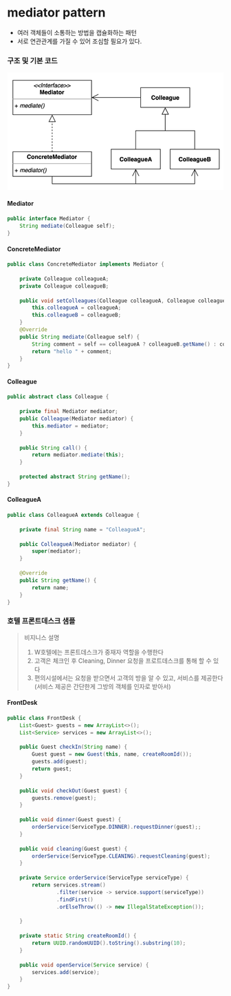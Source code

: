 # mediator pattern
- 여러 객체들이 소통하는 방법을 캡슐화하는 패턴
- 서로 연관관계를 가질 수 있어 조심할 필요가 있다.

### 구조 및 기본 코드

![img.png](img.png)

#### Mediator
```java
public interface Mediator {
    String mediate(Colleague self);
}
```

#### ConcreteMediator
```java
public class ConcreteMediator implements Mediator {

    private Colleague colleagueA;
    private Colleague colleagueB;

    public void setColleagues(Colleague colleagueA, Colleague colleagueB) {
        this.colleagueA = colleagueA;
        this.colleagueB = colleagueB;
    }
    @Override
    public String mediate(Colleague self) {
        String comment = self == colleagueA ? colleagueB.getName() : colleagueA.getName();
        return "hello " + comment;
    }
}
```



#### Colleague
```java
public abstract class Colleague {

    private final Mediator mediator;
    public Colleague(Mediator mediator) {
        this.mediator = mediator;
    }

    public String call() {
        return mediator.mediate(this);
    }

    protected abstract String getName();
}
```


#### ColleagueA
```java
public class ColleagueA extends Colleague {

    private final String name = "ColleagueA";

    public ColleagueA(Mediator mediator) {
        super(mediator);
    }

    @Override
    public String getName() {
        return name;
    }
}
```

### 호텔 프론트데스크 샘플
> 비지니스 설명
> 1. W호텔에는 프론트데스크가 중재자 역할을 수행한다
> 2. 고객은 체크인 후 Cleaning, Dinner 요청을 프로트데스크를 통해 할 수 있다
> 3. 편의시설에서는 요청을 받으면서 고객의 방을 알 수 있고, 서비스를 제공한다 (서비스 제공은 간단한게 그방의 객체를 인자로 받아서)

#### FrontDesk
```java
public class FrontDesk {
    List<Guest> guests = new ArrayList<>();
    List<Service> services = new ArrayList<>();

    public Guest checkIn(String name) {
        Guest guest = new Guest(this, name, createRoomId());
        guests.add(guest);
        return guest;
    }

    public void checkOut(Guest guest) {
        guests.remove(guest);
    }

    public void dinner(Guest guest) {
        orderService(ServiceType.DINNER).requestDinner(guest);;
    }

    public void cleaning(Guest guest) {
        orderService(ServiceType.CLEANING).requestCleaning(guest);
    }

    private Service orderService(ServiceType serviceType) {
        return services.stream()
                .filter(service -> service.support(serviceType))
                .findFirst()
                .orElseThrow(() -> new IllegalStateException());

    }

    private static String createRoomId() {
        return UUID.randomUUID().toString().substring(10);
    }

    public void openService(Service service) {
        services.add(service);
    }
}
```